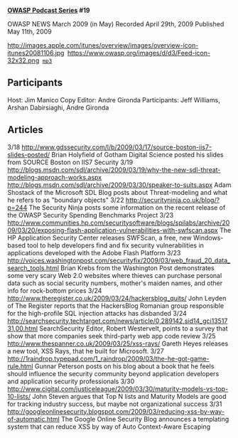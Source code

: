 **[OWASP Podcast Series](OWASP_Podcast "wikilink") \#19**

OWASP NEWS March 2009 (in May)
Recorded April 29th, 2009
Published May 11th, 2009

[<http://images.apple.com/itunes/overview/images/overview-icon-itunes20081106.jpg>](http://itunes.apple.com/WebObjects/MZStore.woa/wa/viewPodcast?id=300769012)` `[<https://www.owasp.org/images/d/d3/Feed-icon-32x32.png>](http://www.owasp.org/download/jmanico/podcast.xml)` `[`mp3`](http://www.owasp.org/download/jmanico/owasp_podcast_19.mp3)

## Participants

Host: Jim Manico
Copy Editor: Andre Gironda
Participants: Jeff Williams, Arshan Dabirsiaghi, Andre Gironda

## Articles

3/18
<http://www.gdssecurity.com/l/b/2009/03/17/source-boston-iis7-slides-posted/>
Brian Holyfield of Gotham Digital Science posted his slides from SOURCE
Boston on IIS7 Security
3/19
<http://blogs.msdn.com/sdl/archive/2009/03/19/why-the-new-sdl-threat-modeling-approach-works.aspx>
<http://blogs.msdn.com/sdl/archive/2009/03/30/speaker-to-suits.aspx>
Adam Shostack of the Microsoft SDL Blog posts about Threat-modeling and
what he refers to as "boundary objects"
3/22 <http://securityninja.co.uk/blog/?p=244>
The Security Ninja posts some information on the recent release of the
OWASP Security Spending Benchmarks Project
3/23
<http://www.communities.hp.com/securitysoftware/blogs/spilabs/archive/2009/03/20/exposing-flash-application-vulnerabilities-with-swfscan.aspx>
The HP Application Security Center releases SWFScan, a free, new
Windows-based tool to help developers find and fix security
vulnerabilities in applications developed with the Adobe Flash
Platform
3/23
<http://voices.washingtonpost.com/securityfix/2009/03/web_fraud_20_data_search_tools.html>
Brian Krebs from the Washington Post demonstrates some very scary Web
2.0 websites where thieves can purchase personal data such as social
security numbers, mother's maiden names, and other info for rock-bottom
prices
3/24 <http://www.theregister.co.uk/2009/03/24/hackersblog_quits/>
John Leyden of The Register reports that the HackersBlog Romanian group
responsible for the high-profile SQL injection attacks has disbanded
3/24
<http://searchsecurity.techtarget.com/news/article/0,289142,sid14_gci1351731,00.html>
SearchSecurity Editor, Robert Westervelt, points to a survey that show
that more companies seek third-party web app code review
3/25 <http://www.thespanner.co.uk/2009/03/25/xss-rays/>
Gareth Heyes releases a new tool, XSS Rays, that he built for
Microsoft.
3/27
<http://1raindrop.typepad.com/1_raindrop/2009/03/the-he-got-game-rule.html>
Gunnar Peterson posts on his blog about a book that he feels should
influence the security community beyond application developers and
application security professionals
3/30
<http://www.cigital.com/justiceleague/2009/03/30/maturity-models-vs-top-10-lists/>
John Steven argues that Top N lists and Maturity Models are good for
tracking industry success, but maybe not organizational success
3/31
<http://googleonlinesecurity.blogspot.com/2009/03/reducing-xss-by-way-of-automatic.html>
The Google Online Security Blog announces a templating system that can
reduce XSS by way of Auto Context-Aware Escaping
